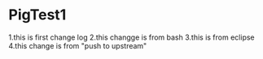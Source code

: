 PigTest1
========

1.this is  first change log
2.this changge is from bash
3.this is from eclipse
4.this change is from "push to upstream"
